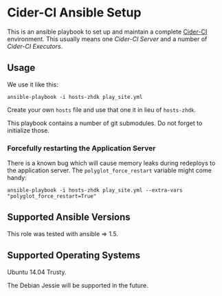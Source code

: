 Cider-CI Ansible Setup
======================

This is an ansible playbook to set up and maintain a complete
[Cider-CI](https://github.com/DrTom/cider-ci) environment. This usually
means one _Cider-CI Server_ and a number of _Cider-CI Executors_.



Usage
-----

We use it like this: 

    ansible-playbook -i hosts-zhdk play_site.yml

Create your own `hosts` file and use that one it in lieu of
`hosts-zhdk`.

This playbook contains a number of git submodules. Do not forget to initialize
those. 

### Forcefully restarting the Application Server

There is a known bug which will cause memory leaks during redeploys to the
application server. The `polyglot_force_restart` variable might come handy: 

    ansible-playbook -i hosts-zhdk play_site.yml --extra-vars "polyglot_force_restart=True"



Supported Ansible Versions
--------------------------

This role was tested with ansible => 1.5.

Supported Operating Systems
---------------------------

Ubuntu 14.04 Trusty. 

The Debian Jessie will be supported in the future. 


